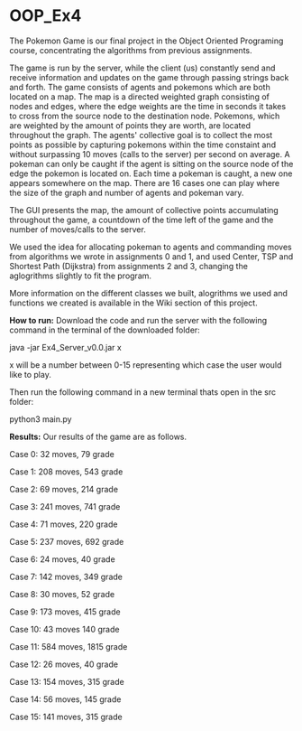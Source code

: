 # OOP_Ex4

The Pokemon Game is our final project in the Object Oriented Programing course, concentrating the algorithms from previous assignments. 

The game is run by the server, while the client (us) constantly send and receive information and updates on the game through passing strings back and forth. 
The game consists of agents and pokemons which are both located on a map. The map is a directed weighted graph consisting of nodes and edges, where the edge weights are the time in seconds it takes to cross from the source node to the destination node. Pokemons, which are weighted by the amount of points they are worth, are located throughout the graph. The agents' collective goal is to collect the most points as possible by capturing pokemons within the time constaint and without surpassing 10 moves (calls to the server) per second on average. A pokeman can only be caught if the agent is sitting on the source node of the edge the pokemon is located on. Each time a pokeman is caught, a new one appears somewhere on the map. There are 16 cases one can play where the size of the graph and number of agents and pokeman vary. 

The GUI presents the map, the amount of collective points accumulating throughout the game, a countdown of the time left of the game and the number of moves/calls to the server. 

We used the idea for allocating pokeman to agents and commanding moves from algorithms we wrote in assignments 0 and 1, and used Center, TSP and Shortest Path (Dijkstra) from assignments 2 and 3, changing the aglogrithms slightly to fit the program. 


More information on the different classes we built, alogrithms we used and functions we created is available in the Wiki section of this project. 

**How to run:** Download the code and run the server with the following command in the terminal of the downloaded folder:

java -jar Ex4_Server_v0.0.jar x 

x will be a number between 0-15 representing which case the user would like to play. 


Then run the following command in a new terminal thats open in the src folder:

python3 main.py

**Results:** Our results of the game are as follows.


Case 0: 32 moves, 79 grade

Case 1: 208 moves, 543 grade

Case 2: 69 moves, 214 grade

Case 3: 241 moves, 741 grade

Case 4: 71 moves, 220 grade

Case 5: 237 moves, 692 grade

Case 6: 24 moves, 40 grade

Case 7: 142 moves, 349 grade

Case 8: 30 moves, 52 grade

Case 9: 173 moves, 415 grade

Case 10: 43 moves 140 grade

Case 11: 584 moves, 1815 grade

Case 12: 26 moves, 40 grade

Case 13: 154 moves, 315 grade

Case 14: 56 moves, 145 grade

Case 15: 141 moves, 315 grade


